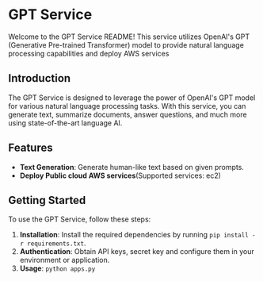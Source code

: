 # GPT Service

Welcome to the GPT Service README! This service utilizes OpenAI's GPT (Generative Pre-trained Transformer) model to provide natural language processing capabilities and deploy AWS services

## Introduction

The GPT Service is designed to leverage the power of OpenAI's GPT model for various natural language processing tasks. With this service, you can generate text, summarize documents, answer questions, and much more using state-of-the-art language AI.

## Features

- **Text Generation**: Generate human-like text based on given prompts.
- **Deploy Public cloud AWS services**(Supported services: ec2)

## Getting Started

To use the GPT Service, follow these steps:

1. **Installation**: Install the required dependencies by running `pip install -r requirements.txt`.
2. **Authentication**: Obtain API keys, secret key and configure them in your environment or application.
3. **Usage**: `python apps.py`
